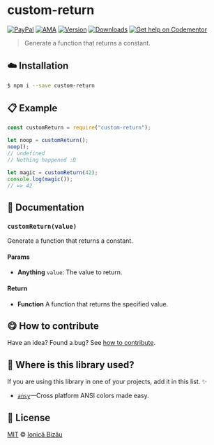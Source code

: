 
# custom-return

 [![PayPal](https://img.shields.io/badge/%24-paypal-f39c12.svg)][paypal-donations] [![AMA](https://img.shields.io/badge/ask%20me-anything-1abc9c.svg)](https://github.com/IonicaBizau/ama) [![Version](https://img.shields.io/npm/v/custom-return.svg)](https://www.npmjs.com/package/custom-return) [![Downloads](https://img.shields.io/npm/dt/custom-return.svg)](https://www.npmjs.com/package/custom-return) [![Get help on Codementor](https://cdn.codementor.io/badges/get_help_github.svg)](https://www.codementor.io/johnnyb?utm_source=github&utm_medium=button&utm_term=johnnyb&utm_campaign=github)

> Generate a function that returns a constant.

## :cloud: Installation

```sh
$ npm i --save custom-return
```


## :clipboard: Example



```js
const customReturn = require("custom-return");

let noop = customReturn();
noop();
// undefined
// Nothing happened :D

let magic = customReturn(42);
console.log(magic());
// => 42
```

## :memo: Documentation


### `customReturn(value)`
Generate a function that returns a constant.

#### Params
- **Anything** `value`: The value to return.

#### Return
- **Function** A function that returns the specified value.



## :yum: How to contribute
Have an idea? Found a bug? See [how to contribute][contributing].

## :dizzy: Where is this library used?
If you are using this library in one of your projects, add it in this list. :sparkles:


 - [`ansy`](https://github.com/IonicaBizau/ansy#readme)—Cross platform ANSI colors made easy.

## :scroll: License

[MIT][license] © [Ionică Bizău][website]

[paypal-donations]: https://www.paypal.com/cgi-bin/webscr?cmd=_s-xclick&hosted_button_id=RVXDDLKKLQRJW
[donate-now]: http://i.imgur.com/6cMbHOC.png

[license]: http://showalicense.com/?fullname=Ionic%C4%83%20Biz%C4%83u%20%3Cbizauionica%40gmail.com%3E%20(http%3A%2F%2Fionicabizau.net)&year=2016#license-mit
[website]: http://ionicabizau.net
[contributing]: /CONTRIBUTING.md
[docs]: /DOCUMENTATION.md
